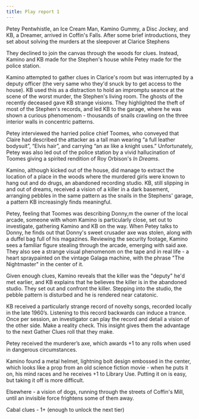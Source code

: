 ```yaml
---
title: Play report 1
---
```


Petey Pentwhistle, an Ice Cream Man, Kamino Gummy, a Disc Jockey, and KB, a Dreamer, arrived in Coffin's Falls. After some brief introductions, they set about solving the murders at the sleepover at Clarice Stephens

They declined to join the canvas through the woods for clues. Instead, Kamino and KB made for the Stephen's house while Petey made for the police station.

Kamino attempted to gather clues in Clarice's room but was interrupted by a deputy officer (the very same who they'd snuck by to get access to the house). KB used this as a distraction to hold an impromptu seance at the scene of the worst murder, the Stephen's living room. The ghosts of the recently deceased gave KB strange visions. They highlighted the theft of most of the Stephen's records, and led KB to the garage, where he was shown a curious phenomenom - thousands of snails crawling on the three interior walls in concentric patterns.

Petey interviewed the harried police chief Toomes, who conveyed that Claire had described the attacker as a tall man wearing “a full leather bodysuit”, “Elvis hair”, and carrying “an ax like a knight uses.” Unfortunately, Petey was also led out of the police station by a vivid hallucination of Toomes giving a spirited rendition of Roy Orbison's _In Dreams_.

Kamino, although kicked out of the house, did manage to extract the location of a place in the woods where the murdered girls were known to hang out and do drugs, an abandoned recording studio. KB, still slipping in and out of dreams, received a vision of a killer in a dark basement, arranging pebbles in the same pattern as the snails in the Stephens' garage, a pattern KB increasingly finds meaningful.

Petey, feeling that Toomes was describing Donny,m the owner of the local arcade, someone with whom Kamino is particularly close, set out to investigate, gathering Kamino and KB on the way. When Petey talks to Donny, he finds out that Donny's sweet crusader axe was stolen, along with a duffel bag full of his magazines. Reviewing the security footage, Kamino sees a familiar figure stealing through the arcade, emerging with said axe. They also see a strange visual phenomenom on the tape and in real life - a heart spraypainted on the vintage Galaga machine, with the phrase "The Nightmaster" in the center of it.

Given enough clues, Kamino reveals that the killer was the "deputy" he'd met earlier, and KB explains that he believes the killer is in the abandoned studio. They set out and confront the killer. Stepping into the studio, the pebble pattern is disturbed and he is rendered near catatonic.

KB received a particularly strange record of novelty songs, recorded locally in the late 1960’s. Listening to this record backwards can induce a trance. Once per session, an investigator can play the record and detail a vision of the other side. Make a reality check. This insight gives them the advantage to the next Gather Clues roll that they make.

Petey received the murderer’s axe, which awards +1 to any rolls when used in dangerous circumstances.

Kamino found a metal helmet, lightning bolt design embossed in the center, which looks like a prop from an old science fiction movie - when he puts it on, his mind races and he receives +1 to Library Use. Putting it on is easy, but taking it off is more difficult.

Elsewhere - a vision of dogs, running through the streets of Coffin's Mill, until an invisible force frightens some of them away.

Cabal clues - 1+ (enough to unlock the next tier)

<div style="display:none">

<h2>playtest notes</h2>

- Need more opportunities to add characters to scenes, and to let the scenes breathe a little more
- Need stronger ways to tie the characters together from the beginning, and into Coffin's Mill itself

</div>
